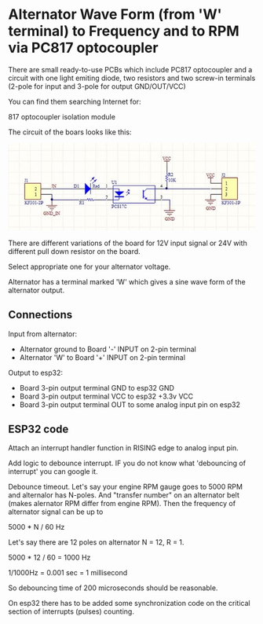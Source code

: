 # Alternator Wave Form (from 'W' terminal) to Frequency and to RPM via PC817 optocoupler

There are small ready-to-use PCBs which include PC817 optocoupler and a circuit with one light emiting diode, two resistors and
two screw-in terminals (2-pole for input and 3-pole for output GND/OUT/VCC)

You can find them searching Internet for:

817 optocoupler isolation module

The circuit of the boars looks like this:


![PC817 optocoupler isolation module board](img/PC817_optocoupler_circuit.png)


There are different variations of the board for 12V input signal or 24V with different pull down resistor on the board.

Select appropriate one for your alternator voltage. 

Alternator has a terminal marked 'W' which gives a sine wave form of the alternator output.

## Connections

Input from alternator:
- Alternator ground to Board '-' INPUT on 2-pin terminal
- Alternator 'W' to Board '+' INPUT on 2-pin terminal

Output to esp32:
- Board 3-pin output terminal GND to esp32 GND
- Board 3-pin output terminal VCC to esp32 +3.3v VCC
- Board 3-pin output terminal OUT to some analog input pin on esp32

## ESP32 code

Attach an interrupt handler function in RISING edge to analog input pin.

Add logic to debounce interrupt. IF you do not know what 'debouncing of interrupt' you can google it.

Debounce timeout. Let's say your engine RPM gauge goes to 5000 RPM and alternalor has N-poles.
And "transfer number" on an alternator belt (makes alernator RPM differ from engine RPM).
Then the frequency of alternator signal can be up to

5000 * N / 60   Hz

Let's say there are 12 poles on alternator N = 12, R = 1.

5000 * 12 / 60 = 1000 Hz

1/1000Hz = 0.001 sec = 1 millisecond

So debouncing time of 200 microseconds should be reasonable.

On esp32 there has to be added some synchronization code on the critical section of interrupts (pulses) counting.


